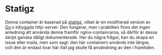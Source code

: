 # Statigz
Denna container är baserad på [statigz](https://github.com/vearutop/statigz), vilket är en modifierad version av [Go](https://golang.org):s inbyggda http-server. Den fungerar, men i praktiken finns det ingen anledning att använda denna framför nginx-containrarna, så därför är dessa skript ganska dåligt dokumenterade. Har du några frågor, kan du skapa en issue eller maila, men som sagt: den här containern används inte längre, och den är endast kvar här ifall jag skulle få användning av den i framtiden.
